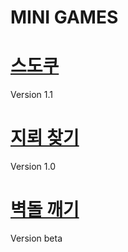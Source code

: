 MINI GAMES
===

# [스도쿠](https://mini-games.my-autowired.com/sudoku)
Version 1.1

# [지뢰 찾기](https://mini-games.my-autowired.com/minesweeper)
Version 1.0

# [벽돌 깨기](https://mini-games.my-autowired.com/brick-out)
Version beta